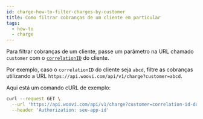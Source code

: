 ```yaml
---
id: charge-how-to-filter-charges-by-customer
title: Como filtrar cobranças de um cliente em particular
tags:
  - how-to
  - charge
---
```


Para filtrar cobranças de um cliente, passe um parâmetro na URL chamado `customer` com o [`correlationID`](../../concepts/correlation-id.md) do cliente.

Por exemplo, caso o `correlationID` do cliente seja `abcd`, filtre as cobranças utilizando a URL `https://api.woovi.com/api/v1/charge?customer=abcd`.

Aqui está um comando cURL de exemplo:

```bash
curl --request GET \
  --url 'https://api.woovi.com/api/v1/charge?customer=correlation-id-do-cliente' \
  --header 'Authorization: seu-app-id'
```
